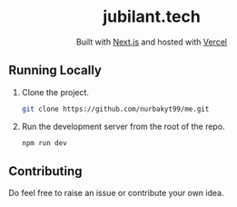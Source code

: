 <h1 align="center">
  jubilant.tech
</h1>
<p align="center">
   Built with <a href="https://www.nextjs.org/" target="_blank">Next.js</a> and hosted with <a href="https://www.vercel.com/" target="_blank">Vercel</a>
</p>

## Running Locally

1. Clone the project.

   ```sh
   git clone https://github.com/nurbakyt99/me.git
   ```

2. Run the development server from the root of the repo.

   ```sh
   npm run dev
   ```

## Contributing

Do feel free to raise an issue or contribute your own idea.

